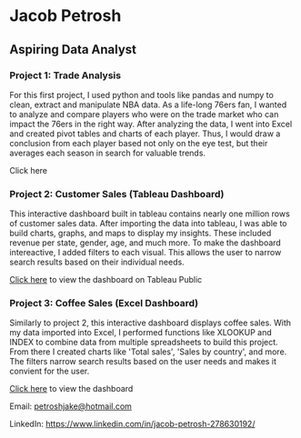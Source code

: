 # Jacob Petrosh
## Aspiring Data Analyst

### Project 1: Trade Analysis

For this first project, I used python and tools like pandas and numpy to clean, extract and manipulate NBA data. As a life-long 76ers fan, I wanted to analyze and compare players who were on the trade market who can impact the 76ers in the right way. After analyzing the data, I went into Excel and created pivot tables and charts of each player. Thus, I would draw a conclusion from each player based not only on the eye test, but their averages each season in search for valuable trends.

Click here

### Project 2: Customer Sales (Tableau Dashboard)

This interactive dashboard built in tableau contains nearly one million rows of customer sales data. After importing the data into tableau, I was able to build charts, graphs, and maps to display my insights. These included revenue per state, gender, age, and much more. To make the dashboard intereactive, I added filters to each visual. This allows the user to narrow search results based on their individual needs.

<a href="https://public.tableau.com/views/CustomerAnalysis_16956705069100/Dashboard1?:language=en-US&:display_count=n&:origin=viz_share_link"> Click here</a> to view the dashboard on Tableau Public


### Project 3: Coffee Sales (Excel Dashboard)

Similarly to project 2, this interactive dashboard displays coffee sales. With my data imported into Excel, I performed functions like XLOOKUP and INDEX to combine data from multiple spreadsheets to build this project. From there I created charts like 'Total sales', 'Sales by country', and more. The filters narrow search results based on the user needs and makes it convient for the user.

<a href="https://1drv.ms/x/s!AtmOUMHe8MSor0Ns2b5yMVj5M8Bj?e=Dh8yx4"> Click here</a> to view the dashboard


Email: petroshjake@hotmail.com 

LinkedIn: https://www.linkedin.com/in/jacob-petrosh-278630192/

